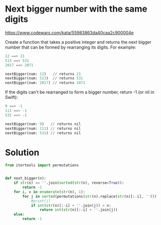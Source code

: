 # Next bigger number with the same digits

https://www.codewars.com/kata/55983863da40caa2c900004e

Create a function that takes a positive integer and returns the next bigger number that can be formed by rearranging its
digits. For example:

```python
12 ==> 21
513 ==> 531
2017 ==> 2071
```

```python
nextBigger(num: 12)   // returns 21
nextBigger(num: 513)  // returns 531
nextBigger(num: 2017) // returns 2071
```

If the digits can't be rearranged to form a bigger number, return -1 (or nil in Swift):

```python
9 ==> -1
111 ==> -1
531 ==> -1
```

```python
nextBigger(num: 9)   // returns nil
nextBigger(num: 111) // returns nil
nextBigger(num: 531) // returns nil
```

# Solution

```python
from itertools import permutations


def next_bigger(n):
    if str(n) == ''.join(sorted(str(n), reverse=True)):
        return -1
    for i, v in enumerate(str(n), 1):
        for j in sorted(permutations(str(n).replace(str(n)[:-i], ''))):
            #print(j)
            if int(str(n)[:-i] + ''.join(j)) > n:
                return int(str(n)[:-i] + ''.join(j))
    else:
        return -1
```